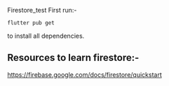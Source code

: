 Firestore_test
First run:- 

    flutter pub get 
    
to install all dependencies.

## Resources to learn firestore:- 
https://firebase.google.com/docs/firestore/quickstart
